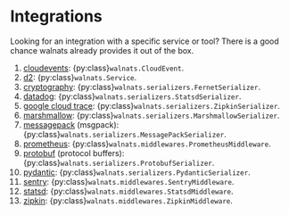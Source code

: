 # Integrations

Looking for an integration with a specific service or tool? There is a good chance walnats already provides it out of the box.

1. [cloudevents](https://github.com/cloudevents/spec): {py:class}`walnats.CloudEvent`.
1. [d2](https://github.com/terrastruct/d2): {py:class}`walnats.Service`.
1. [cryptography](https://cryptography.io/en/latest/): {py:class}`walnats.serializers.FernetSerializer`.
1. [datadog](https://www.datadoghq.com/): {py:class}`walnats.serializers.StatsdSerializer`.
1. [google cloud trace](https://cloud.google.com/trace/docs/zipkin): {py:class}`walnats.serializers.ZipkinSerializer`.
1. [marshmallow](https://github.com/marshmallow-code/marshmallow): {py:class}`walnats.serializers.MarshmallowSerializer`.
1. [messagepack](https://msgpack.org/index.html) (msgpack): {py:class}`walnats.serializers.MessagePackSerializer`.
1. [prometheus](https://prometheus.io/): {py:class}`walnats.middlewares.PrometheusMiddleware`.
1. [protobuf](https://developers.google.com/protocol-buffers) (protocol buffers): {py:class}`walnats.serializers.ProtobufSerializer`.
1. [pydantic](https://pydantic-docs.helpmanual.io/): {py:class}`walnats.serializers.PydanticSerializer`.
1. [sentry](https://sentry.io/welcome/): {py:class}`walnats.middlewares.SentryMiddleware`.
1. [statsd](https://github.com/statsd/statsd): {py:class}`walnats.middlewares.StatsdMiddleware`.
1. [zipkin](https://zipkin.io/): {py:class}`walnats.middlewares.ZipkinMiddleware`.
